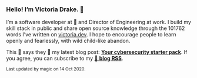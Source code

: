### Hello! I’m Victoria Drake. 👋

I’m a software developer at 💜 and Director of Engineering at work. I build my skill stack in public and share open source knowledge through the 101762 words I’ve written on [victoria.dev](https://victoria.dev). I hope to encourage people to learn openly and fearlessly, with wild child-like abandon.

This 🦄 says they 👏 my latest blog post: **[Your cybersecurity starter pack](https://victoria.dev/blog/your-cybersecurity-starter-pack/)**. If you agree, you can subscribe to my [📡 **blog RSS**](https://victoria.dev/index.xml).

<sub>Last updated by magic on 14 Oct 2020.</sub>

